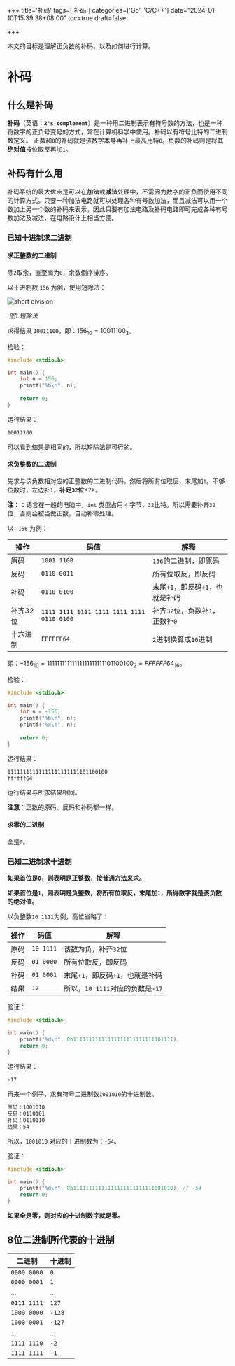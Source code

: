 +++
title='补码'
tags=['补码']
categories=['Go', 'C/C++']
date="2024-01-10T15:39:38+08:00"
toc=true
draft=false

+++

本文的目标是理解正负数的补码，以及如何进行计算。<!--more-->

# 补码

## 什么是补码

**补码**（英语：**`2's complement`**）是一种用二进制表示有符号数的方法，也是一种将数字的正负号变号的方式，常在计算机科学中使用。补码以有符号比特的二进制数定义。
正数和`0`的补码就是该数字本身再补上最高比特`0`。负数的补码则是将其**绝对值**按位取反再加`1`。

## 补码有什么用

补码系统的最大优点是可以在**加法**或**减法**处理中，不需因为数字的正负而使用不同的计算方式。只要一种加法电路就可以处理各种有号数加法，而且减法可以用一个数加上另一个数的补码来表示，因此只要有加法电路及补码电路即可完成各种有号数加法及减法，在电路设计上相当方便。

### 已知十进制求二进制

#### 求正整数的二进制

除`2`取余，直至商为`0`，余数倒序排序。

以十进制数 `156` 为例，使用短除法：

![short division](https://blog.imw7.com/images/data_structure/2s_complement/short_division.png)

​																		*图1.短除法*

求得结果 `10011100`，即：$156_{10}=10011100_{2}$。

检验：

```c
#include <stdio.h>

int main() {
    int n = 156;
    printf("%b\n", n);
    
    return 0;
}
```

运行结果：

```bash
10011100
```

可以看到结果是相同的，所以短除法是可行的。

#### 求负整数的二进制

先求与该负数相对应的正整数的二进制代码，然后将所有位取反，末尾加`1`。不够位数时，左边补`1`，**补足`32`位**<?>。

**注**： `C` 语言在一般的电脑中，`int` 类型占用 `4` 字节，`32`比特。所以需要补齐`32`位，否则会被当做正数，自动补零处理。

以 `-156` 为例：

| 操作     | 码值                                      | 解释                             |
| -------- | ----------------------------------------- | -------------------------------- |
| 原码     | `1001 1100`                               | `156`的二进制，即原码            |
| 反码     | `0110 0011`                               | 所有位取反，即反码               |
| 补码     | `0110 0100`                               | 末尾`+1`，即反码`+1`，也就是补码 |
| 补齐32位 | `1111 1111 1111 1111 1111 1111 0110 0100` | 补齐`32`位，负数补`1`，正数补`0` |
| 十六进制 | `FFFFFF64`                                | `2`进制换算成`16`进制            |

即：$-156_{10}=11111111111111111111111101100100_{2}=FFFFFF64_{16}$。

检验：

```c
#include <stdio.h>

int main() {
    int n = -156;
    printf("%b\n", n);
    printf("%x\n", n);
    
    return 0;
}
```

运行结果：

```bash
11111111111111111111111101100100
ffffff64
```

运行结果与所求结果相同。

**注意**：正数的原码、反码和补码都一样。

#### 求零的二进制

全是`0`。

### 已知二进制求十进制

**如果首位是`0`，则表明是正整数，按普通方法来求。**

**如果首位是`1`，则表明是负整数，将所有位取反，末尾加`1`，所得数字就是该负数的绝对值。**

以负整数`10 1111`为例，高位省略了：

| 操作 | 码值      | 解释                             |
| ---- | --------- | -------------------------------- |
| 原码 | `10 1111` | 该数为负，补齐`32`位             |
| 反码 | `01 0000` | 所有位取反，即反码               |
| 补码 | `01 0001` | 末尾`+1`，即反码`+1`，也就是补码 |
| 结果 | `17`      | 所以，`10 1111`对应的负数是`-17` |

验证：

```c
#include <stdio.h>

int main() {
    printf("%d\n", 0b11111111111111111111111111101111);
    return 0;
}
```

运行结果：

```bash
-17
```

再来一个例子，求有符号二进制数`1001010`的十进制数。

```bash
原码：1001010
反码：0110101
补码：0110110
结果：54
```

所以，`1001010` 对应的十进制数为：`-54`。

验证：

```c
#include <stdio.h>

int main() {
    printf("%d\n", 0b11111111111111111111111111001010); // -54
    return 0;
}
```

**如果全是零，则对应的十进制数字就是零。**

## 8位二进制所代表的十进制

| 二进制      | 十进制 |
| ----------- | ------ |
| `0000 0000` | `0`    |
| `0000 0001` | `1`    |
| ...         | ...    |
| `0111 1111` | `127`  |
| `1000 0000` | `-128` |
| `1000 0001` | `-127` |
| ...         | ...    |
| `1111 1110` | `-2`   |
| `1111 1111` | `-1`   |


